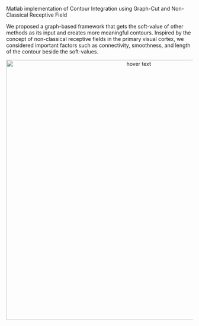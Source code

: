 Matlab implementation of Contour Integration using Graph-Cut and Non-Classical Receptive Field

We proposed a graph-based framework that gets the soft-value of other methods as its input and creates more meaningful contours. Inspired by the concept of non-classical receptive fields in the primary visual cortex, we considered important factors such as connectivity, smoothness, and length of the contour beside the soft-values.

<p align="center">
  <img src="
Contour_GraphCut/graphical_abstract_resized.tiff " width="700" title="hover text">
  
</p>
